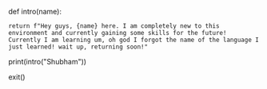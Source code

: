 def intro(name):

    return f"Hey guys, {name} here. I am completely new to this environment and currently gaining some skills for the future! Currently I am learning um, oh god I forgot the name of the language I just learned! wait up, returning soon!"
    
print(intro("Shubham"))

exit()






<!---
ShubhamProgmer/ShubhamProgmer is a ✨ special ✨ repository because its `README.md` (this file) appears on your GitHub profile.
You can click the Preview link to take a look at your changes.
--->
